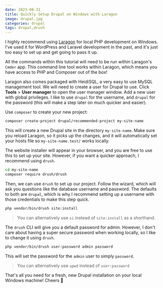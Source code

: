 ```yaml
---
date: 2023-08-31
title: Quickly Setup Drupal on Windows with Laragon
image: drupal.jpg
categories: drupal
tags: drupal,drush
---
```


I highly recommend using [Laragon](https://laragon.org/index.html) 
for local PHP development on Windows.  I've used it for WordPress and 
Laravel development in the past, and it's just too easy
to set up and get going to pass it up.

All the commands within this tutorial will need to be run within Laragon's
`Cmder` app.  This command line tool works within Laragon, which means you have
access to PHP and Composer out of the box!

Laragon also comes packaged with HeidiSQL, a very easy to use MySQL management tool.  We
will need to create a user for Drupal to use.  Click **Tools** > **User manager** to
open the user manager window.  Add a new user with global privileges.  I like to use
`drupal` for the username, and `drupal` for the password (this will make a step
later on much quicker and easier).

Use `composer` to create your new project:

```bash
composer create-project drupal/recommended-project my-site-name
```

This will create a new Drupal site in the directory `my-site-name`.  Make sure you 
reload Laragon, so it picks up the changes, and it will automatically set your 
hosts file so `my-site-name.test/` works locally.

The website installer will appear in your browser, and you are free to use this
to set up your site.  However, if you want a quicker approach, I recommend using
`drush`.

```bash
cd my-site-name
composer require drush/drush
```

Then, we can use `drush` to set up our project.  Follow the wizard, which
will ask you questions like the database username and password.  The defaults
to both are `drupal`, which is why I recommend setting up a username with those
credentials to make this step quick.

```bash
php vendor/bin/drush site:install
```

> You can alternatively use `si` instead of `site:install` as a shorthand.

The `drush` CLI will give you a default password for admin.  However, I 
don't care about having a super secure password when working locally, so
I like to change it using `drush`.

```bash
php vendor/bin/drush user:password admin password
```

This will set the password for the `admin` user to simply `password`.

> You can alternatively use `upwd` instead of `user:password`

That's all you need for a fresh, new Drupal installation on your local
Windows machine!  Cheers 🍻